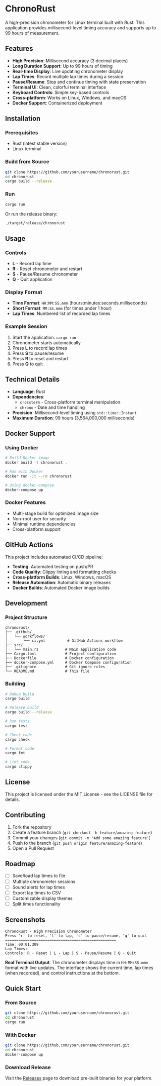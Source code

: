 # ChronoRust

A high-precision chronometer for Linux terminal built with Rust. This application provides millisecond-level timing accuracy and supports up to 99 hours of measurement.

## Features

- **High Precision**: Millisecond accuracy (3 decimal places)
- **Long Duration Support**: Up to 99 hours of timing
- **Real-time Display**: Live updating chronometer display
- **Lap Times**: Record multiple lap times during a session
- **Pause/Resume**: Stop and continue timing with state preservation
- **Terminal UI**: Clean, colorful terminal interface
- **Keyboard Controls**: Simple key-based controls
- **Cross-platform**: Works on Linux, Windows, and macOS
- **Docker Support**: Containerized deployment

## Installation

### Prerequisites

- Rust (latest stable version)
- Linux terminal

### Build from Source

```bash
git clone https://github.com/yourusername/chronorust.git
cd chronorust
cargo build --release
```

### Run

```bash
cargo run
```

Or run the release binary:

```bash
./target/release/chronorust
```

## Usage

### Controls

- **L** - Record lap time
- **R** - Reset chronometer and restart
- **S** - Pause/Resume chronometer
- **Q** - Quit application

### Display Format

- **Time Format**: `HH:MM:SS.mmm` (hours:minutes:seconds.milliseconds)
- **Short Format**: `MM:SS.mmm` (for times under 1 hour)
- **Lap Times**: Numbered list of recorded lap times

### Example Session

1. Start the application: `cargo run`
2. Chronometer starts automatically
3. Press **L** to record lap times
4. Press **S** to pause/resume
5. Press **R** to reset and restart
6. Press **Q** to quit

## Technical Details

- **Language**: Rust
- **Dependencies**: 
  - `crossterm` - Cross-platform terminal manipulation
  - `chrono` - Date and time handling
- **Precision**: Millisecond-level timing using `std::time::Instant`
- **Maximum Duration**: 99 hours (3,564,000,000 milliseconds)

## Docker Support

### Using Docker

```bash
# Build Docker image
docker build -t chronorust .

# Run with Docker
docker run -it --rm chronorust

# Using docker-compose
docker-compose up
```

### Docker Features

- Multi-stage build for optimized image size
- Non-root user for security
- Minimal runtime dependencies
- Cross-platform support

## GitHub Actions

This project includes automated CI/CD pipeline:

- **Testing**: Automated testing on push/PR
- **Code Quality**: Clippy linting and formatting checks
- **Cross-platform Builds**: Linux, Windows, macOS
- **Release Automation**: Automatic binary releases
- **Docker Builds**: Automated Docker image builds

## Development

### Project Structure

```
chronorust/
├── .github/
│   └── workflows/
│       └── ci.yml          # GitHub Actions workflow
├── src/
│   └── main.rs            # Main application code
├── Cargo.toml             # Project configuration
├── Dockerfile             # Docker configuration
├── docker-compose.yml     # Docker Compose configuration
├── .gitignore             # Git ignore rules
└── README.md              # This file
```

### Building

```bash
# Debug build
cargo build

# Release build
cargo build --release

# Run tests
cargo test

# Check code
cargo check

# Format code
cargo fmt

# Lint code
cargo clippy
```

## License

This project is licensed under the MIT License - see the LICENSE file for details.

## Contributing

1. Fork the repository
2. Create a feature branch (`git checkout -b feature/amazing-feature`)
3. Commit your changes (`git commit -m 'Add some amazing feature'`)
4. Push to the branch (`git push origin feature/amazing-feature`)
5. Open a Pull Request

## Roadmap

- [ ] Save/load lap times to file
- [ ] Multiple chronometer sessions
- [ ] Sound alerts for lap times
- [ ] Export lap times to CSV
- [ ] Customizable display themes
- [ ] Split times functionality

## Screenshots

```
ChronoRust - High Precision Chronometer
Press 'r' to reset, 'l' to lap, 's' to pause/resume, 'q' to quit
==================================================
Time: 00:01.309
Lap Times:
Controls: R - Reset | L - Lap | S - Pause/Resume | Q - Quit
```

**Real Terminal Output**: The chronometer displays time in `HH:MM:SS.mmm` format with live updates. The interface shows the current time, lap times (when recorded), and control instructions at the bottom.

## Quick Start

### From Source
```bash
git clone https://github.com/yourusername/chronorust.git
cd chronorust
cargo run
```

### With Docker
```bash
git clone https://github.com/yourusername/chronorust.git
cd chronorust
docker-compose up
```

### Download Release
Visit the [Releases](https://github.com/yourusername/chronorust/releases) page to download pre-built binaries for your platform.
